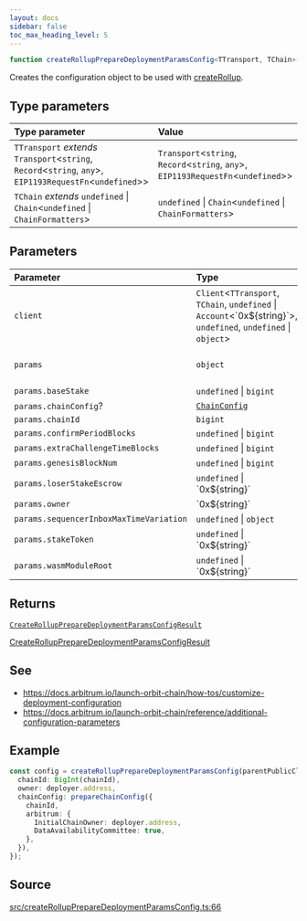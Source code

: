 ```yaml
---
layout: docs
sidebar: false
toc_max_heading_level: 5
---
```


```ts
function createRollupPrepareDeploymentParamsConfig<TTransport, TChain>(client: Client<TTransport, TChain, undefined | Account<`0x${string}`>, undefined, undefined | object>, params: object): CreateRollupPrepareDeploymentParamsConfigResult
```

Creates the configuration object to be used with [createRollup](../../createRollup/functions/createRollup.md).

## Type parameters

| Type parameter | Value |
| :------ | :------ |
| `TTransport` *extends* `Transport`\<`string`, `Record`\<`string`, `any`\>, `EIP1193RequestFn`\<`undefined`\>\> | `Transport`\<`string`, `Record`\<`string`, `any`\>, `EIP1193RequestFn`\<`undefined`\>\> |
| `TChain` *extends* `undefined` \| `Chain`\<`undefined` \| `ChainFormatters`\> | `undefined` \| `Chain`\<`undefined` \| `ChainFormatters`\> |

## Parameters

| Parameter | Type | Description |
| :------ | :------ | :------ |
| `client` | `Client`\<`TTransport`, `TChain`, `undefined` \| `Account`\<\`0x$\{string\}\`\>, `undefined`, `undefined` \| `object`\> | Parent chain client |
| `params` | `object` | Chain configuration parameters |
| `params.baseStake` | `undefined` \| `bigint` |  |
| `params.chainConfig`? | [`ChainConfig`](../../types/ChainConfig/type-aliases/ChainConfig.md) |  |
| `params.chainId` | `bigint` |  |
| `params.confirmPeriodBlocks` | `undefined` \| `bigint` |  |
| `params.extraChallengeTimeBlocks` | `undefined` \| `bigint` |  |
| `params.genesisBlockNum` | `undefined` \| `bigint` |  |
| `params.loserStakeEscrow` | `undefined` \| \`0x$\{string\}\` |  |
| `params.owner` | \`0x$\{string\}\` |  |
| `params.sequencerInboxMaxTimeVariation` | `undefined` \| `object` |  |
| `params.stakeToken` | `undefined` \| \`0x$\{string\}\` |  |
| `params.wasmModuleRoot` | `undefined` \| \`0x$\{string\}\` |  |

## Returns

[`CreateRollupPrepareDeploymentParamsConfigResult`](../type-aliases/CreateRollupPrepareDeploymentParamsConfigResult.md)

[CreateRollupPrepareDeploymentParamsConfigResult](../type-aliases/CreateRollupPrepareDeploymentParamsConfigResult.md)

## See

 - https://docs.arbitrum.io/launch-orbit-chain/how-tos/customize-deployment-configuration
 - https://docs.arbitrum.io/launch-orbit-chain/reference/additional-configuration-parameters

## Example

```ts
const config = createRollupPrepareDeploymentParamsConfig(parentPublicClient, {
  chainId: BigInt(chainId),
  owner: deployer.address,
  chainConfig: prepareChainConfig({
    chainId,
    arbitrum: {
      InitialChainOwner: deployer.address,
      DataAvailabilityCommittee: true,
    },
  }),
});
```

## Source

[src/createRollupPrepareDeploymentParamsConfig.ts:66](https://github.com/OffchainLabs/arbitrum-orbit-sdk/blob/27c24d61cdc7e62a81af29bd04f39d5a3549ecb3/src/createRollupPrepareDeploymentParamsConfig.ts#L66)
